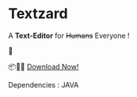 # Textzard

A **Text-Editor** for ~~Humans~~ Everyone !

:pencil:

:package::dvd::minidisc:   [Download Now!](https://shubhamrindhe.github.io/Bit-Beast/)

Dependencies : 
JAVA
